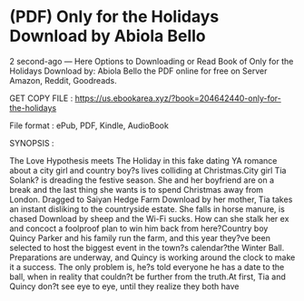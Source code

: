 # (PDF) Only for the Holidays Download by Abiola Bello

2 second-ago — Here Options to Downloading or Read Book of Only for the Holidays Download by: Abiola Bello the PDF online for free on Server Amazon, Reddit, Goodreads.

GET COPY FILE : https://us.ebookarea.xyz/?book=204642440-only-for-the-holidays

File format : ePub, PDF, Kindle, AudioBook

SYNOPSIS :

The Love Hypothesis meets The Holiday in this fake dating YA romance about a city girl and country boy?s lives colliding at Christmas.City girl Tia Solank? is dreading the festive season. She and her boyfriend are on a break and the last thing she wants is to spend Christmas away from London. Dragged to Saiyan Hedge Farm Download by her mother, Tia takes an instant disliking to the countryside estate. She falls in horse manure, is chased Download by sheep and the Wi-Fi sucks. How can she stalk her ex and concoct a foolproof plan to win him back from here?Country boy Quincy Parker and his family run the farm, and this year they?ve been selected to host the biggest event in the town?s calendar?the Winter Ball. Preparations are underway, and Quincy is working around the clock to make it a success. The only problem is, he?s told everyone he has a date to the ball, when in reality that couldn?t be further from the truth.At first, Tia and Quincy don?t see eye to eye, until they realize they both have
